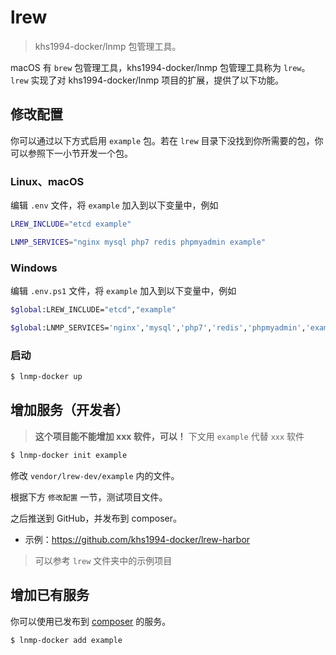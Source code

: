 # lrew

> khs1994-docker/lnmp 包管理工具。

macOS 有 `brew` 包管理工具，khs1994-docker/lnmp 包管理工具称为 `lrew`。`lrew` 实现了对 khs1994-docker/lnmp 项目的扩展，提供了以下功能。

## 修改配置

你可以通过以下方式启用 `example` 包。若在 `lrew` 目录下没找到你所需要的包，你可以参照下一小节开发一个包。

### Linux、macOS

编辑 `.env` 文件，将 `example` 加入到以下变量中，例如

```bash
LREW_INCLUDE="etcd example"

LNMP_SERVICES="nginx mysql php7 redis phpmyadmin example"
```

### Windows

编辑 `.env.ps1` 文件，将 `example` 加入到以下变量中，例如

```bash
$global:LREW_INCLUDE="etcd","example"

$global:LNMP_SERVICES='nginx','mysql','php7','redis','phpmyadmin','example'
```

### 启动

```bash
$ lnmp-docker up
```

## 增加服务（开发者）

> **这个项目能不能增加 xxx 软件，可以！** 下文用 `example` 代替 `xxx` 软件

```bash
$ lnmp-docker init example
```

修改 `vendor/lrew-dev/example` 内的文件。

根据下方 `修改配置` 一节，测试项目文件。

之后推送到 GitHub，并发布到 composer。

* 示例：https://github.com/khs1994-docker/lrew-harbor

> 可以参考 `lrew` 文件夹中的示例项目

## 增加已有服务

你可以使用已发布到 [composer](https://packagist.org/packages/lrew/) 的服务。

```bash
$ lnmp-docker add example
```
